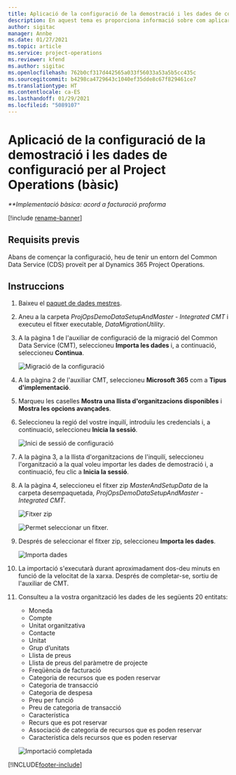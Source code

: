 ```yaml
---
title: Aplicació de la configuració de la demostració i les dades de configuració (bàsic)
description: En aquest tema es proporciona informació sobre com aplicar la configuració de la demostració i les dades de configuració per al Project Operations.
author: sigitac
manager: Annbe
ms.date: 01/27/2021
ms.topic: article
ms.service: project-operations
ms.reviewer: kfend
ms.author: sigitac
ms.openlocfilehash: 762b0cf317d442565a033f56033a53a5b5cc435c
ms.sourcegitcommit: b4298ca4729643c1040ef35dde8c67f829461ce7
ms.translationtype: HT
ms.contentlocale: ca-ES
ms.lasthandoff: 01/29/2021
ms.locfileid: "5089107"
---
```

# <a name="apply-demo-setup-and-configuration-data-for-project-operations---lite"></a>Aplicació de la configuració de la demostració i les dades de configuració per al Project Operations (bàsic) 

_**Implementació bàsica: acord a facturació proforma_

[!include [rename-banner](~/includes/cc-data-platform-banner.md)]

## <a name="prerequisites"></a>Requisits previs

Abans de començar la configuració, heu de tenir un entorn del Common Data Service (CDS) proveït per al Dynamics 365 Project Operations.


## <a name="instructions"></a>Instruccions

1. Baixeu el [paquet de dades mestres](https://download.microsoft.com/download/3/4/1/341bf279-a64f-4baa-af31-ce624859b518/ProjOpsSampleSetupData%20-%20CE%20only%20CMT.zip). 
2. Aneu a la carpeta *ProjOpsDemoDataSetupAndMaster - Integrated CMT* i executeu el fitxer executable, *DataMigrationUtility*.
3. A la pàgina 1 de l'auxiliar de configuració de la migració del Common Data Service (CMT), seleccioneu **Importa les dades** i, a continuació, seleccioneu **Continua**.

    ![Migració de la configuració](./media/1ConfigurationMigration.png)

4. A la pàgina 2 de l'auxiliar CMT, seleccioneu **Microsoft 365** com a **Tipus d'implementació**.
5. Marqueu les caselles **Mostra una llista d'organitzacions disponibles** i **Mostra les opcions avançades**.
6. Seleccioneu la regió del vostre inquilí, introduïu les credencials i, a continuació, seleccioneu **Inicia la sessió**.

   ![Inici de sessió de configuració](./media/2ConfigurationSignin.png)

7. A la pàgina 3, a la llista d'organitzacions de l'inquilí, seleccioneu l'organització a la qual voleu importar les dades de demostració i, a continuació, feu clic a **Inicia la sessió**.
8. A la pàgina 4, seleccioneu el fitxer zip *MasterAndSetupData* de la carpeta desempaquetada, *ProjOpsDemoDataSetupAndMaster - Integrated CMT*.

   ![Fitxer zip](./media/3ZipFile.png)

   ![Permet seleccionar un fitxer.](./media/4SelectAFile.png)

9. Després de seleccionar el fitxer zip, seleccioneu **Importa les dades**.

   ![Importa dades](./media/5ImportData.png)

10. La importació s'executarà durant aproximadament dos-deu minuts en funció de la velocitat de la xarxa. Després de completar-se, sortiu de l'auxiliar de CMT. 
11. Consulteu a la vostra organització les dades de les següents 20 entitats:

    -   Moneda
    -   Compte
    -   Unitat organitzativa
    -   Contacte
    -   Unitat
    -   Grup d’unitats
    -   Llista de preus
    -   Llista de preus del paràmetre de projecte 
    -   Freqüència de facturació
    -   Categoria de recursos que es poden reservar
    -   Categoria de transacció
    -   Categoria de despesa
    -   Preu per funció
    -   Preu de categoria de transacció
    -   Característica
    -   Recurs que es pot reservar
    -   Associació de categoria de recursos que es poden reservar
    -   Característica dels recursos que es poden reservar

    ![Importació completada](./media/6CompleteImport.png)


[!INCLUDE[footer-include](../includes/footer-banner.md)]